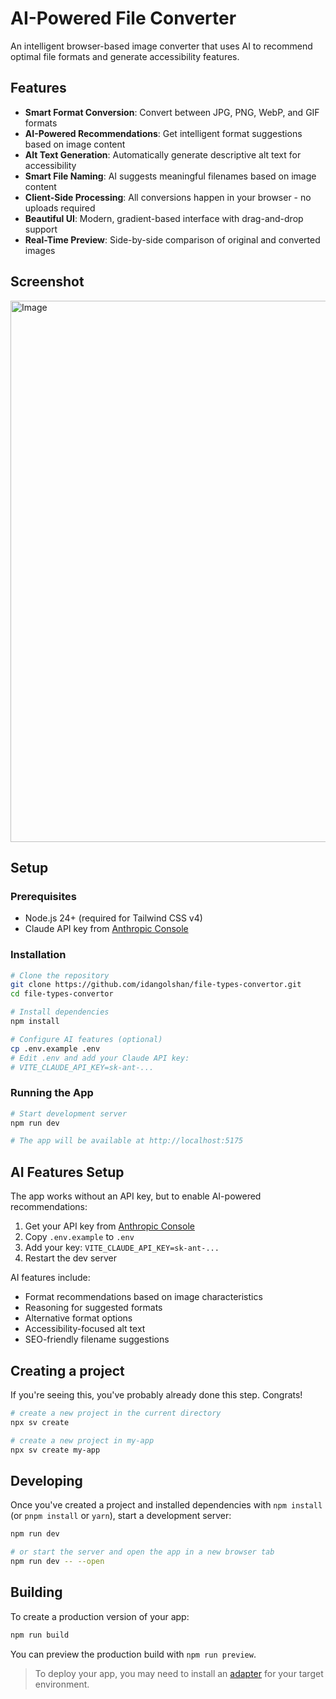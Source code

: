 # AI-Powered File Converter

An intelligent browser-based image converter that uses AI to recommend optimal file formats and generate accessibility features.

## Features

- **Smart Format Conversion**: Convert between JPG, PNG, WebP, and GIF formats
- **AI-Powered Recommendations**: Get intelligent format suggestions based on image content
- **Alt Text Generation**: Automatically generate descriptive alt text for accessibility
- **Smart File Naming**: AI suggests meaningful filenames based on image content
- **Client-Side Processing**: All conversions happen in your browser - no uploads required
- **Beautiful UI**: Modern, gradient-based interface with drag-and-drop support
- **Real-Time Preview**: Side-by-side comparison of original and converted images

## Screenshot

<img width="1657" height="866" alt="Image" src="https://github.com/user-attachments/assets/d4ebdf39-33e3-4c75-90a8-0953dad5f47b" />

## Setup

### Prerequisites

- Node.js 24+ (required for Tailwind CSS v4)
- Claude API key from [Anthropic Console](https://console.anthropic.com/)

### Installation

```sh
# Clone the repository
git clone https://github.com/idangolshan/file-types-convertor.git
cd file-types-convertor

# Install dependencies
npm install

# Configure AI features (optional)
cp .env.example .env
# Edit .env and add your Claude API key:
# VITE_CLAUDE_API_KEY=sk-ant-...
```

### Running the App

```sh
# Start development server
npm run dev

# The app will be available at http://localhost:5175
```

## AI Features Setup

The app works without an API key, but to enable AI-powered recommendations:

1. Get your API key from [Anthropic Console](https://console.anthropic.com/)
2. Copy `.env.example` to `.env`
3. Add your key: `VITE_CLAUDE_API_KEY=sk-ant-...`
4. Restart the dev server

AI features include:
- Format recommendations based on image characteristics
- Reasoning for suggested formats
- Alternative format options
- Accessibility-focused alt text
- SEO-friendly filename suggestions

## Creating a project

If you're seeing this, you've probably already done this step. Congrats!

```sh
# create a new project in the current directory
npx sv create

# create a new project in my-app
npx sv create my-app
```

## Developing

Once you've created a project and installed dependencies with `npm install` (or `pnpm install` or `yarn`), start a development server:

```sh
npm run dev

# or start the server and open the app in a new browser tab
npm run dev -- --open
```

## Building

To create a production version of your app:

```sh
npm run build
```

You can preview the production build with `npm run preview`.

> To deploy your app, you may need to install an [adapter](https://svelte.dev/docs/kit/adapters) for your target environment.
